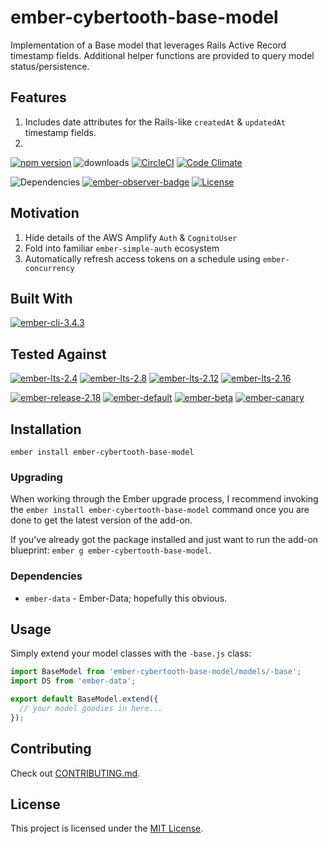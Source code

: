 ember-cybertooth-base-model
==============================================================================

Implementation of a Base model that leverages Rails Active Record timestamp fields. Additional helper 
functions are provided to query model status/persistence.

Features
------------------------------------------------------------------------------

1. Includes date attributes for the Rails-like `createdAt` & `updatedAt` timestamp fields.
1. 

[![npm version](http://badge.fury.io/js/ember-cybertooth-base-model.svg)](http://badge.fury.io/js/ember-cybertooth-base-model) ![downloads](http://img.shields.io/npm/dy/ember-cybertooth-base-model.svg) [![CircleCI](http://circleci.com/gh/cybertooth-io/ember-cybertooth-base-model.svg?style=shield)](http://circleci.com/gh/cybertooth-io/ember-cybertooth-base-model) [![Code Climate](http://codeclimate.com/github/cybertooth-io/ember-cybertooth-base-model/badges/gpa.svg)](http://codeclimate.com/github/cybertooth-io/ember-cybertooth-base-model) 

![Dependencies](http://david-dm.org/cybertooth-io/ember-cybertooth-base-model.svg) [![ember-observer-badge](http://emberobserver.com/badges/ember-cybertooth-base-model.svg)](http://emberobserver.com/addons/ember-cybertooth-base-model) [![License](http://img.shields.io/npm/l/ember-cybertooth-base-model.svg)](LICENSE.md)

Motivation
------------------------------------------------------------------------------

1. Hide details of the AWS Amplify `Auth` & `CognitoUser`
1. Fold into familiar `ember-simple-auth` ecosystem
1. Automatically refresh access tokens on a schedule using `ember-concurrency`

Built With
------------------------------------------------------------------------------

[![ember-cli-3.4.3](https://img.shields.io/badge/ember--cli-3.4.3-brightgreen.svg)](https://circleci.com/gh/cybertooth-io/ember-cybertooth-base-model)

Tested Against
------------------------------------------------------------------------------

[![ember-lts-2.4](https://img.shields.io/badge/ember--try-ember--lts--2.4-brightgreen.svg)](https://circleci.com/gh/cybertooth-io/ember-cybertooth-base-model)
[![ember-lts-2.8](https://img.shields.io/badge/ember--try-ember--lts--2.8-brightgreen.svg)](https://circleci.com/gh/cybertooth-io/ember-cybertooth-base-model)
[![ember-lts-2.12](https://img.shields.io/badge/ember--try-ember--lts--2.12-brightgreen.svg)](https://circleci.com/gh/cybertooth-io/ember-cybertooth-base-model)
[![ember-lts-2.16](https://img.shields.io/badge/ember--try-ember--lts--2.16-brightgreen.svg)](https://circleci.com/gh/cybertooth-io/ember-cybertooth-base-model)

[![ember-release-2.18](https://img.shields.io/badge/ember--try-ember--release--2.18-brightgreen.svg)](https://circleci.com/gh/cybertooth-io/ember-cybertooth-base-model)
[![ember-default](https://img.shields.io/badge/ember--try-ember--default-brightgreen.svg)](https://circleci.com/gh/cybertooth-io/ember-cybertooth-base-model)
[![ember-beta](https://img.shields.io/badge/ember--try-ember--beta-brightgreen.svg)](https://circleci.com/gh/cybertooth-io/ember-cybertooth-base-model)
[![ember-canary](https://img.shields.io/badge/ember--try-ember--canary-brightgreen.svg)](https://circleci.com/gh/cybertooth-io/ember-cybertooth-base-model)


Installation
------------------------------------------------------------------------------

```
ember install ember-cybertooth-base-model
```

### Upgrading

When working through the Ember upgrade process, I recommend
invoking the `ember install ember-cybertooth-base-model` command once 
you are done to get the latest version of the add-on.

If you've already got the package installed and just want to run the
add-on blueprint: `ember g ember-cybertooth-base-model`.

### Dependencies

* `ember-data` - Ember-Data; hopefully this obvious. 

Usage
------------------------------------------------------------------------------

Simply extend your model classes with the `-base.js` class:

```javascript
import BaseModel from 'ember-cybertooth-base-model/models/-base';
import DS from 'ember-data';

export default BaseModel.extend({
  // your model goodies in here...
});
```

Contributing
------------------------------------------------------------------------------

Check out [CONTRIBUTING.md](CONTRIBUTING.md).

License
------------------------------------------------------------------------------

This project is licensed under the [MIT License](LICENSE.md).

